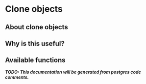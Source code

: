 
# Clone objects

## About clone objects

## Why is this useful?

## Available functions

***TODO: This documentation will be generated from postgres code comments.***


